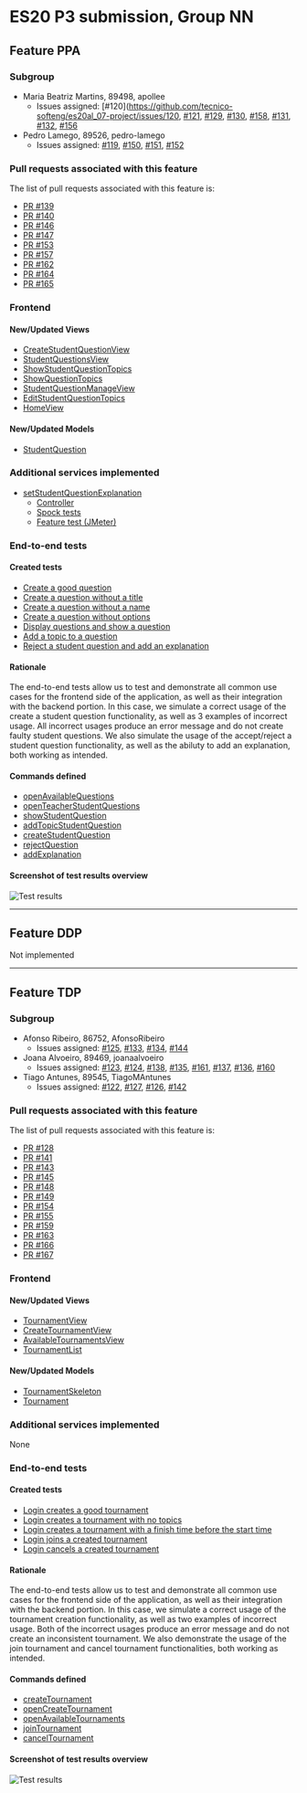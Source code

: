# ES20 P3 submission, Group NN

## Feature PPA

### Subgroup

 - Maria Beatriz Martins, 89498, apollee
   + Issues assigned: [#120](https://github.com/tecnico-softeng/es20al_07-project/issues/120, [#121](https://github.com/tecnico-softeng/es20al_07-project/issues/121), [#129](https://github.com/tecnico-softeng/es20al_07-project/issues/129),  [#130](https://github.com/tecnico-softeng/es20al_07-project/issues/130), [#158](https://github.com/tecnico-softeng/es20al_07-project/issues/158), [#131](https://github.com/tecnico-softeng/es20al_07-project/issues/131), [#132](https://github.com/tecnico-softeng/es20al_07-project/issues/132), [#156](https://github.com/tecnico-softeng/es20al_07-project/issues/156)
 - Pedro Lamego, 89526, pedro-lamego
   + Issues assigned: [#119](https://github.com/tecnico-softeng/es20al_07-project/issues/119), [#150](https://github.com/tecnico-softeng/es20al_07-project/issues/150), [#151](https://github.com/tecnico-softeng/es20al_07-project/issues/151), [#152](https://github.com/tecnico-softeng/es20al_07-project/issues/152)
 
### Pull requests associated with this feature

The list of pull requests associated with this feature is:

 - [PR #139](https://github.com/tecnico-softeng/es20al_07-project/pull/139)
 - [PR #140](https://github.com/tecnico-softeng/es20al_07-project/pull/140)
 - [PR #146](https://github.com/tecnico-softeng/es20al_07-project/pull/146)
 - [PR #147](https://github.com/tecnico-softeng/es20al_07-project/pull/147)
 - [PR #153](https://github.com/tecnico-softeng/es20al_07-project/pull/153)
 - [PR #157](https://github.com/tecnico-softeng/es20al_07-project/pull/157)
 - [PR #162](https://github.com/tecnico-softeng/es20al_07-project/pull/162)
 - [PR #164](https://github.com/tecnico-softeng/es20al_07-project/pull/164)
 - [PR #165](https://github.com/tecnico-softeng/es20al_07-project/pull/165)


### Frontend

#### New/Updated Views

 - [CreateStudentQuestionView](https://github.com/tecnico-softeng/es20al_07-project/blob/develop/frontend/src/views/student/questions/CreateStudentQuestionView.vue)
 - [StudentQuestionsView](https://github.com/tecnico-softeng/es20al_07-project/blob/develop/frontend/src/views/student/questions/StudentQuestionsView.vue)
 - [ShowStudentQuestionTopics](https://github.com/tecnico-softeng/es20al_07-project/blob/develop/frontend/src/views/student/questions/ShowStudentQuestionTopics.vue)
 - [ShowQuestionTopics](https://github.com/tecnico-softeng/es20al_07-project/blob/develop/frontend/src/views/student/questions/ShowQuestionTopics.vue)
 - [StudentQuestionManageView](https://github.com/tecnico-softeng/es20al_07-project/blob/develop/frontend/src/views/teacher/questions/StudentQuestionManageView.vue)
 - [EditStudentQuestionTopics](https://github.com/tecnico-softeng/es20al_07-project/blob/develop/frontend/src/views/teacher/questions/EditStudentQuestionTopics.vue)
- [HomeView](https://github.com/tecnico-softeng/es20al_07-project/blob/develop/frontend/src/views/HomeView.vue)

#### New/Updated Models

 - [StudentQuestion](https://github.com/tecnico-softeng/es20al_07-project/blob/develop/frontend/src/models/management/StudentQuestion.ts)

### Additional services implemented

 - [setStudentQuestionExplanation](https://github.com/tecnico-softeng/es20al_07-project/blob/develop/backend/src/main/java/pt/ulisboa/tecnico/socialsoftware/tutor/question/StudentQuestionService.java)
    + [Controller](https://github.com/tecnico-softeng/es20al_07-project/blob/develop/backend/src/main/java/pt/ulisboa/tecnico/socialsoftware/tutor/question/api/StudentQuestionController.java)
    + [Spock tests](https://github.com/tecnico-softeng/es20al_07-project/blob/develop/backend/src/test/groovy/pt/ulisboa/tecnico/socialsoftware/tutor/question/service/ApproveRejectQuestionTest.groovy)
    + [Feature test (JMeter)](https://github.com)


### End-to-end tests

#### Created tests
- [Create a good question](https://github.com/tecnico-softeng/es20al_07-project/blob/develop/frontend/cypress/integration/studentQuestion/useStudentQuestion.js#L10)
- [Create a question without a title](https://github.com/tecnico-softeng/es20al_07-project/blob/develop/frontend/cypress/integration/studentQuestion/useStudentQuestion.js#L15)
- [Create a question without a name](https://github.com/tecnico-softeng/es20al_07-project/blob/develop/frontend/cypress/integration/studentQuestion/useStudentQuestion.js#L23)
- [Create a question without options](https://github.com/tecnico-softeng/es20al_07-project/blob/develop/frontend/cypress/integration/studentQuestion/useStudentQuestion.js#L30)
- [Display questions and show a question](https://github.com/tecnico-softeng/es20al_07-project/blob/develop/frontend/cypress/integration/studentQuestion/useStudentQuestion.js#L37)
- [Add a topic to a question](https://github.com/tecnico-softeng/es20al_07-project/blob/develop/frontend/cypress/integration/studentQuestion/useStudentQuestion.js#L43)
- [Reject a student question and add an explanation](https://github.com/tecnico-softeng/es20al_07-project/blob/develop/frontend/cypress/integration/studentQuestion/useStudentQuestion.js#L49)

#### Rationale
The end-to-end tests allow us to test and demonstrate all common use cases for the frontend side of the application, as well as their integration with the backend portion. In this case, we simulate a correct usage of the create a student question functionality, as well as 3 examples of incorrect usage. All incorrect usages produce an error message and do not create faulty student questions. We also simulate the usage of the accept/reject a student question functionality, as well as the abiluty to add an explanation, both working as intended.

#### Commands defined

 - [openAvailableQuestions](https://github.com/tecnico-softeng/es20al_07-project/blob/develop/frontend/cypress/support/commands.js#L82)
 - [openTeacherStudentQuestions](https://github.com/tecnico-softeng/es20al_07-project/blob/develop/frontend/cypress/support/commands.js#L87)
 - [showStudentQuestion](https://github.com/tecnico-softeng/es20al_07-project/blob/develop/frontend/cypress/support/commands.js#92)
 - [addTopicStudentQuestion](https://github.com/tecnico-softeng/es20al_07-project/blob/develop/frontend/cypress/support/commands.js#L102)
 - [createStudentQuestion](https://github.com/tecnico-softeng/es20al_07-project/blob/develop/frontend/cypress/support/commands.js#L113)
 - [rejectQuestion](https://github.com/tecnico-softeng/es20al_07-project/blob/develop/frontend/cypress/support/commands.js#L154)
 - [addExplanation](https://github.com/tecnico-softeng/es20al_07-project/blob/develop/frontend/cypress/support/commands.js#L166)

#### Screenshot of test results overview

![Test results](http://web.ist.utl.pt/~ist189469/p3es/testsppa.png)


---

## Feature DDP
Not implemented

---

## Feature TDP

### Subgroup

 - Afonso Ribeiro, 86752, AfonsoRibeiro
   + Issues assigned: [#125](https://github.com/tecnico-softeng/es20al_07-project/issues/125), [#133](https://github.com/tecnico-softeng/es20al_07-project/issues/133), [#134](https://github.com/tecnico-softeng/es20al_07-project/issues/134), [#144](https://github.com/tecnico-softeng/es20al_07-project/issues/144)
 - Joana Alvoeiro, 89469, joanaalvoeiro
   + Issues assigned: [#123](https://github.com/tecnico-softeng/es20al_07-project/issues/123), [#124](https://github.com/tecnico-softeng/es20al_07-project/issues/124), [#138](https://github.com/tecnico-softeng/es20al_07-project/issues/138), [#135](https://github.com/tecnico-softeng/es20al_07-project/issues/135), [#161](https://github.com/tecnico-softeng/es20al_07-project/issues/161), [#137](https://github.com/tecnico-softeng/es20al_07-project/issues/137), [#136](https://github.com/tecnico-softeng/es20al_07-project/issues/136), [#160](https://github.com/tecnico-softeng/es20al_07-project/issues/160)
 - Tiago Antunes, 89545, TiagoMAntunes
   + Issues assigned: [#122](https://github.com/tecnico-softeng/es20al_07-project/issues/122), [#127](https://github.com/tecnico-softeng/es20al_07-project/issues/127), [#126](https://github.com/tecnico-softeng/es20al_07-project/issues/126), [#142](https://github.com/tecnico-softeng/es20al_07-project/issues/142)
 
### Pull requests associated with this feature

The list of pull requests associated with this feature is:

 - [PR #128](https://github.com/tecnico-softeng/es20al_07-project/pull/128)
 - [PR #141](https://github.com/tecnico-softeng/es20al_07-project/pull/141)
 - [PR #143](https://github.com/tecnico-softeng/es20al_07-project/pull/143)
 - [PR #145](https://github.com/tecnico-softeng/es20al_07-project/pull/145)
 - [PR #148](https://github.com/tecnico-softeng/es20al_07-project/pull/148)
 - [PR #149](https://github.com/tecnico-softeng/es20al_07-project/pull/149)
 - [PR #154](https://github.com/tecnico-softeng/es20al_07-project/pull/154)
 - [PR #155](https://github.com/tecnico-softeng/es20al_07-project/pull/155)
 - [PR #159](https://github.com/tecnico-softeng/es20al_07-project/pull/159)
 - [PR #163](https://github.com/tecnico-softeng/es20al_07-project/pull/163)
 - [PR #166](https://github.com/tecnico-softeng/es20al_07-project/pull/166)
 - [PR #167](https://github.com/tecnico-softeng/es20al_07-project/pull/167)


### Frontend

#### New/Updated Views

 - [TournamentView](https://github.com/tecnico-softeng/es20al_07-project/blob/develop/frontend/src/views/student/tournament/TournamentView.vue)
 - [CreateTournamentView](https://github.com/tecnico-softeng/es20al_07-project/blob/develop/frontend/src/views/student/tournament/CreateTournamentView.vue)
 - [AvailableTournamentsView](https://github.com/tecnico-softeng/es20al_07-project/blob/develop/frontend/src/views/student/tournament/AvailableTournamentsView.vue)
 - [TournamentList](https://github.com/tecnico-softeng/es20al_07-project/blob/develop/frontend/src/views/student/tournament/TournamentList.vue)


#### New/Updated Models

 - [TournamentSkeleton](https://github.com/tecnico-softeng/es20al_07-project/blob/develop/frontend/src/models/tournament/TournamentSkeleton.ts)
 - [Tournament](https://github.com/tecnico-softeng/es20al_07-project/blob/develop/frontend/src/models/tournament/Tournament.ts)

### Additional services implemented

None


### End-to-end tests

#### Created tests

 - [Login creates a good tournament](https://github.com/tecnico-softeng/es20al_07-project/blob/develop/frontend/cypress/integration/student/useTournaments.js#L15)
 - [Login creates a tournament with no topics](https://github.com/tecnico-softeng/es20al_07-project/blob/develop/frontend/cypress/integration/student/useTournaments.js#L20)
 - [Login creates a tournament with a finish time before the start time](https://github.com/tecnico-softeng/es20al_07-project/blob/develop/frontend/cypress/integration/student/useTournaments.js#L27)
 - [Login joins a created tournament](https://github.com/tecnico-softeng/es20al_07-project/blob/develop/frontend/cypress/integration/student/useTournaments.js#L34)
 - [Login cancels a created tournament](https://github.com/tecnico-softeng/es20al_07-project/blob/develop/frontend/cypress/integration/student/useTournaments.js#L39)

#### Rationale
The end-to-end tests allow us to test and demonstrate all common use cases for the frontend side of the application, as well as their integration with the backend portion. In this case, we simulate a correct usage of the tournament creation functionality, as well as two examples of incorrect usage. Both of the incorrect usages produce an error message and do not create an inconsistent tournament. We also demonstrate the usage of the join tournament and cancel tournament functionalities, both working as intended.

#### Commands defined

 - [createTournament](https://github.com/tecnico-softeng/es20al_07-project/blob/develop/frontend/cypress/support/commands.js#L77)
 - [openCreateTournament](https://github.com/tecnico-softeng/es20al_07-project/blob/develop/frontend/cypress/support/commands.js#L101)
 - [openAvailableTournaments](https://github.com/tecnico-softeng/es20al_07-project/blob/develop/frontend/cypress/support/commands.js#L111)
 - [joinTournament](https://github.com/tecnico-softeng/es20al_07-project/blob/develop/frontend/cypress/support/commands.js#L183)
 - [cancelTournament](https://github.com/tecnico-softeng/es20al_07-project/blob/develop/frontend/cypress/support/commands.js#L187)

#### Screenshot of test results overview

![Test results](http://web.ist.utl.pt/~ist189469/p3es/teststdp.png)